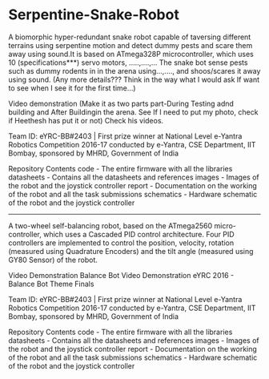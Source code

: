 # Serpentine-Snake-Robot
A biomorphic hyper-redundant snake robot capable of taversing different terrains using serpentine motion and detect dummy pests and scare them away using sound.It is based on ATmega328P microcontroller, which uses 10 (specifications***) servo motors, .....,....,...
The snake bot sense pests such as dummy rodents in in the arena using...,...., and shoos/scares it away using sound. (Any more details???
Think in the way what I would ask If want to see when I see it for the first time...)

Video demonstration  (Make it as two parts part-During Testing adnd building and After Buildingin the arena. See If I need to put my photo, check if Heethesh has put it or not)
Check his videos.

Team ID: eYRC-BB#2403 | First prize winner at National Level e-Yantra Robotics Competition 2016-17 conducted by e-Yantra, CSE Department, IIT Bombay, sponsored by MHRD, Government of India

Repository Contents
code - The entire firmware with all the libraries
datasheets - Contains all the datasheets and references
images - Images of the robot and the joystick controller
report - Documentation on the working of the robot and all the task submissions
schematics - Hardware schematic of the robot and the joystick controller


*****************************************************************************************

A two-wheel self-balancing robot, based on the ATmega2560 micro-controller, which uses a Cascaded PID control architecture. Four PID controllers are implemented to control the position, velocity, rotation (measured using Quadrature Encoders) and the tilt angle (measured using GY80 Sensor) of the robot.

Video Demonstration
Balance Bot Video Demonstration
eYRC 2016 - Balance Bot Theme Finals

Team ID: eYRC-BB#2403 | First prize winner at National Level e-Yantra Robotics Competition 2016-17 conducted by e-Yantra, CSE Department, IIT Bombay, sponsored by MHRD, Government of India

Repository Contents
code - The entire firmware with all the libraries
datasheets - Contains all the datasheets and references
images - Images of the robot and the joystick controller
report - Documentation on the working of the robot and all the task submissions
schematics - Hardware schematic of the robot and the joystick controller
